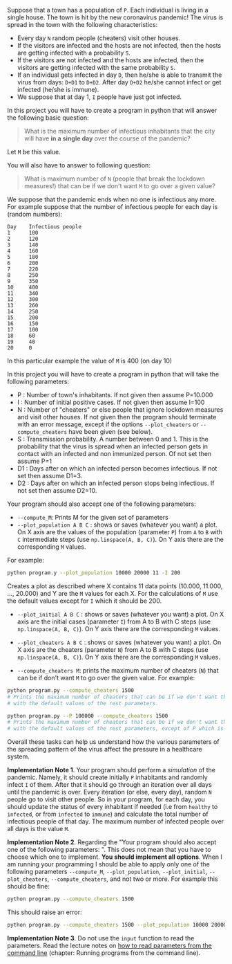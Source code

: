 <!-- https://github.com/kantale/python_lessons/blob/master/assignment_5.ipynb -->

Suppose that a town has a population of `P`. 
Each individual is living in a single house. 
The town is hit by the new coronavirus pandemic!
The virus is spread in the town with the following characteristics:

* Every day `N` random people (cheaters) visit other houses.
* If the visitors are infected and the hosts are not infected, then the hosts are getting infected with a probability `S`.
* If the visitors are not infected and the hosts are infected, then the visitors are getting infected with the same probability `S`.
* If an individual gets infected in day `D`, then he/she is able to transmit the virus from days: `D+D1` to `D+D2`. After day `D+D2` he/she cannot infect or get infected (he/she is immune). 
* We suppose that at day 1, `I` people have just got infected. 

In this project you will have to create a program in python that will answer the following basic question:

> What is the maximum number of infectious inhabitants that the city will have **in a single day** over the course of the pandemic?

Let `M` be this value. 

You will also have to answer to following question:

> What is maximum number of `N` (people that break the lockdown measures!) that can be if we don't want `M` to go over a given value?
 
We suppose that the pandemic ends when no one is infectious any more. 
For example suppose that the number of infectious people for each day is (random numbers):

```text
Day    Infectious people
1      100
2      120
3      140 
4      160
5      180
6      200
7      220
8      250
9      350
10     400
11     340
12     300
13     260
14     250
15     200
16     150
17     100
18     60
19     40
20     0
```

In this particular example the value of `M` is 400 (on day 10)

In this project you will have to create a program in python that will take the following parameters:
* P : Number of town's inhabitants. If not given then assume P=10.000
* I : Number of initial positive cases. If not given then assume I=100
* N : Number of "cheaters" or else people that ignore lockdown measures and visit other houses. If not given then the program should terminate with an error message, except if the options `--plot_cheaters`  or `--compute_cheaters` have been given (see below). 
* S : Transmission probability. A number between 0 and 1. This is the probability that the virus is spread when an infected person gets in contact with an infected and non immunized person. Of not set then assume P=1 
* D1 : Days after on which an infected person becomes infectious. If not set then assume D1=3.
* D2 : Days after on which an infected person stops being infectious. If not set then assume D2=10.

Your program should also accept one of the following parameters: 

* `--compute_M`: Prints M for the given set of parameters 
* `--plot_population A B C` : shows or saves (whatever you want) a plot. On X axis are the values of the population (parameter `P`) from `A` to `B` with `C` intermediate steps (use ```np.linspace(A, B, C)```). On Y axis there are the corresponding `M` values. 

For example:
```bash
python program.y --plot_population 10000 20000 11 -I 200
```

Creates a plot as described where X contains 11 data points (10.000, 11.000, ..., 20.000) and Y are the `M` values for each X. For the calculations of `M` use the default values except for `I` which it should be 200. 

* `--plot_initial A B C` : shows or saves (whatever you want) a plot. On X axis are the initial cases (parameter `I`) from A to B with C steps (use ```np.linspace(A, B, C)```). On Y axis there are the corresponding `M` values. 

* `--plot_cheaters A B C` : shows or saves (whatever you want) a plot. On X axis are the cheaters (parameter `N`) from A to B with C steps (use ```np.linspace(A, B, C)```). On Y axis there are the corresponding `M` values. 

* `--compute_cheaters Μ`: prints the maximum number of cheaters (`N`) that can be if don't want `Μ` to go over the given value. For example:

```bash
python program.py --compute_cheaters 1500
# Prints the maximum number of cheaters that can be if we don't want the maximum number of cases to go over 1500, 
# with the default values of the rest parameters. 

python program.py --P 100000 --compute_cheaters 1500
# Prints the maximum number of cheaters that can be if we don't want the maximum number of cases to go over 1500, 
# with the default values of the rest parameters, except of P which is 100.000
```

Overall these tasks can help us understand how the various parameters of the spreading pattern of the virus affect the pressure in a healthcare system.


**Implementation Note 1**. Your program should perform a *simulation* of the pandemic. Namely, it should create initially `P` inhabitants and randomly infect `I` of them. After that it should go through an iteration over all days until the pandemic is over. Every iteration (or else, every day), random `N` people go to visit other people. So in your program, for each day, you should update the status of every inhabitant if needed (i.e from `healthy` to `infected`, or from `infected` to `immune`) and calculate the total number of infectious people of that day. The maximum number of infected people over all days is the value `M`. 

**Implementation Note 2**. Regarding the "Your program should also accept one of the following parameters: ". This does not mean that you have to choose which one to implement. **You should implement all options**. When I am running your programming I should be able to apply only one of the following parameters `--compute_M`, `--plot_population`, `--plot_initial`, `--plot_cheaters`, `--compute_cheaters`, and not two or more. For example this should be fine:

```bash
python program.py --compute_cheaters 1500
```

This should raise an error:
```bash
python program.py --compute_cheaters 1500 --plot_population 10000 20000 11
```

**Implementation Note 3**. Do not use the ```input``` function to read the parameters. Read the lecture notes on [how to read parameters from the command line](notes/python_gen_imp_cons_exc.md) (chapter: Running programs from the command line). 

